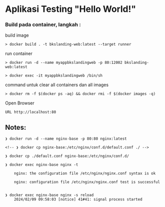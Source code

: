 # Aplikasi Testing "Hello World!"

### Build pada container, langkah :

build image

	> docker build . -t bkslanding-web:latest --target runner

run container

	> docker run -d --name myappbkslandingweb -p 80:12002 bkslanding-web:latest
	
	> docker exec -it myappbkslandingweb /bin/sh
  
command untuk clear all containers dan all images 

	> docker rm -f $(docker ps -aq) && docker rmi -f $(docker images -q)


Open Browser

	URL http://localhost:80



## Notes:

	❯ docker run -d --name nginx-base -p 80:80 nginx:latest
	
	<!-- ❯ docker cp nginx-base:/etc/nginx/conf.d/default.conf ./ -->
	
	❯ docker cp ./default.conf nginx-base:/etc/nginx/conf.d/
	
	❯ docker exec nginx-base nginx -t
	
		nginx: the configuration file /etc/nginx/nginx.conf syntax is ok
		
		nginx: configuration file /etc/nginx/nginx.conf test is successful
	
	
	❯ docker exec nginx-base nginx -s reload
		2024/02/09 09:58:03 [notice] 41#41: signal process started
